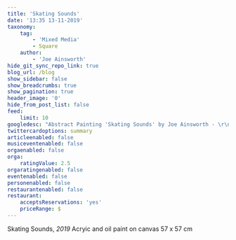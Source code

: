 ```yaml
---
title: 'Skating Sounds'
date: '13:35 13-11-2019'
taxonomy:
    tag:
        - 'Mixed Media'
        - Square
    author:
        - 'Joe Ainsworth'
hide_git_sync_repo_link: true
blog_url: /blog
show_sidebar: false
show_breadcrumbs: true
show_pagination: true
header_image: '0'
hide_from_post_list: false
feed:
    limit: 10
googledesc: "Abstract Painting 'Skating Sounds' by Joe Ainsworth - \r\nAcrylic and oil paint on canvas, 57 x 57 cm"
twittercardoptions: summary
articleenabled: false
musiceventenabled: false
orgaenabled: false
orga:
    ratingValue: 2.5
orgaratingenabled: false
eventenabled: false
personenabled: false
restaurantenabled: false
restaurant:
    acceptsReservations: 'yes'
    priceRange: $
---
```


Skating Sounds, _2019_
Acryic and oil paint on canvas
57 x 57 cm

